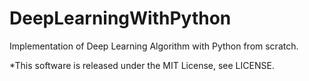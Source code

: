# DeepLearningWithPython
Implementation of Deep Learning Algorithm with Python from scratch.

*This software is released under the MIT License, see LICENSE.
